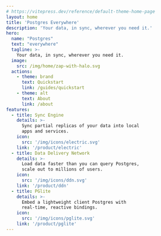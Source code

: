 ```yaml
---
# https://vitepress.dev/reference/default-theme-home-page
layout: home
title: 'Postgres Everywhere'
description: 'Your data, in sync, wherever you need it.'
hero:
  name: "Postgres"
  text: "everywhere"
  tagline: >-
    Your data, in sync, wherever you need it.
  image:
    src: /img/home/zap-with-halo.svg
  actions:
    - theme: brand
      text: Quickstart
      link: /guides/quickstart
    - theme: alt
      text: About
      link: /about
features:
  - title: Sync Engine
    details: >-
      Sync partial replicas of your data into local
      apps and services.
    icon:
      src: '/img/icons/electric.svg'
    link: '/product/electric'
  - title: Data Delivery Network
    details: >-
      Load data faster than you can query Postgres,
      scale out to millions of users.
    icon:
      src: '/img/icons/ddn.svg'
    link: '/product/ddn'
  - title: PGlite
    details: >-
      Embed a lightweight client Postgres with
      real-time, reactive bindings.
    icon:
      src: '/img/icons/pglite.svg'
    link: '/product/pglite'
---
```


<!--
<br />
<br />

# Your data, wherever you need it

Why build APIs and write code to fetch data over the network when you could just have the data, in sync, wherever you need to use it?

... img ...

<br />
<br />
-->